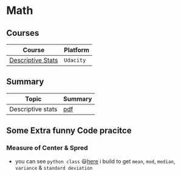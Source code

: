 # Math

## Courses
|Course|Platform|
|------|--------|
|[Descriptive Stats](https://www.udacity.com/course/intro-to-descriptive-statistics--ud827)|`Udacity`|



## Summary
|Topic|Summary|
|-----|-------|
|Descriptive stats|[pdf](/Math/pdfFiles/Descriptive%20stats.pdf)|


## Some Extra funny Code pracitce
### Measure of Center & Spred
- you can see `python class` 😃[here](/Math/JupyterNotes/DescriptivestatsNotes.ipynb) i build to get `mean`, `mod`, `median`, `variance` & `standard deviation`
